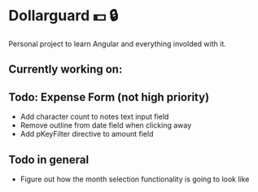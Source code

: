 # Dollarguard :dollar: :lock: 

Personal project to learn Angular and everything involded with it.

## Currently working on:

## Todo: Expense Form (not high priority)
- Add character count to notes text input field
- Remove outline from date field when clicking away
- Add pKeyFilter directive to amount field


## Todo in general
- Figure out how the month selection functionality is going to look like